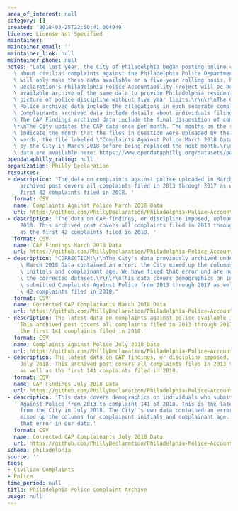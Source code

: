 ```yaml
---
area_of_interest: null
category: []
created: '2018-03-25T22:50:41.004949'
license: License Not Specified
maintainer: ''
maintainer_email: ''
maintainer_link: null
maintainer_phone: null
notes: "Late last year, the City of Philadelphia began posting online certain data\
  \ about civilian complaints against the Philadelphia Police Department. The City\
  \ will only make these data available on a five-year rolling basis, however. The\
  \ Declaration's Philadelphia Police Accountability Project will be hosting a publicly\
  \ available archive of the same data to provide Philadelphia residents with a fuller\
  \ picture of police discipline without five year limits.\r\n\r\nThe Complaints Against\
  \ Police archived data include the allegations in each separate complaint. The CAP\
  \ Complainants archived data include details about individuals filing complaints.\
  \ The CAP Findings archived data include the final disposition of complaints.\r\n\
  \r\nThe City updates the CAP data once per month. The months on the resources below\
  \ indicate the month that the files in question were uploaded by the City. In other\
  \ words, the file labeled \"Complaints Against Police March 2018 Data\" was uploaded\
  \ by the City in March 2018 before being replaced the next month.\r\n\r\nThe original\
  \ data are available here: https://www.opendataphilly.org/datasets/police-complaints"
opendataphilly_rating: null
organization: Philly Declaration
resources:
- description: 'The data on complaints against police uploaded in March 2018. This
    archived post covers all complaints filed in 2013 through 2017 as well as the
    first 42 complaints filed in 2018. '
  format: CSV
  name: Complaints Against Police March 2018 Data
  url: https://github.com/PhillyDeclaration/Philadelphia-Police-Accountability-Project/blob/master/ppd_complaints_3-18.csv
- description: 'The data on CAP findings, or discipline imposed, uploaded in March
    2018. This archived post covers all complaints filed in 2013 through 2017 as well
    as the first 42 complaints filed in 2018. '
  format: CSV
  name: CAP Findings March 2018 Data
  url: https://github.com/PhillyDeclaration/Philadelphia-Police-Accountability-Project/blob/master/ppd_complaint_disciplines_3-18.csv
- description: "CORRECTION:\r\nThe City's data previously archived under CAP Complainants\
    \ March 2018 Data contained an error: the City mixed up the columns for complainant\
    \ initials and complainant age. We have fixed that error and are now linking to\
    \ the corrected dataset.\r\n\r\nThis data covers demographics on individuals who\
    \ submitted Complaints Against Police from 2013 through 2017 as well as the first\
    \ 42 complaints filed in 2018."
  format: CSV
  name: Corrected CAP Complainants March 2018 Data
  url: https://github.com/PhillyDeclaration/Philadelphia-Police-Accountability-Project/blob/master/ppd_complaint_complainants_3-18_corrected.csv
- description: The latest data on complaints against police available in July 2018.
    This archived post covers all complaints filed in 2013 through 2017 as well as
    the first 141 complaints filed in 2018.
  format: CSV
  name: Complaints Against Police July 2018 Data
  url: https://github.com/PhillyDeclaration/Philadelphia-Police-Accountability-Project/blob/master/ppd_complaints_7-18.csv
- description: The latest data on CAP findings, or discipline imposed, available in
    July 2018. This archived post covers all complaints filed in 2013 through 2017
    as well as the first 141 complaints filed in 2018.
  format: CSV
  name: CAP Findings July 2018 Data
  url: https://github.com/PhillyDeclaration/Philadelphia-Police-Accountability-Project/blob/master/ppd_complaint_disciplines_7-18.csv
- description: 'This data covers demographics on individuals who submitted Complaints
    Against Police from 2013 to complaint 141 of 2018. This is the latest data available
    from the City in July 2018. The City''s own data contained an error: the City
    mixed up the columns for complainant initials and complainant age. We have fixed
    that error in our data.'
  format: CSV
  name: Corrected CAP Complainants July 2018 Data
  url: https://github.com/PhillyDeclaration/Philadelphia-Police-Accountability-Project/blob/master/ppd_complaint_complainants_7-18_corrected.csv
schema: philadelphia
source: ''
tags:
- Civilian Complaints
- Police
time_period: null
title: Philadelphia Police Complaint Archive
usage: null
---
```

